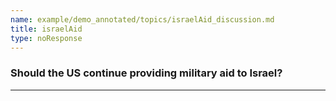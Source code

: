 ```yaml
---
name: example/demo_annotated/topics/israelAid_discussion.md
title: israelAid
type: noResponse
---
```


### Should the US continue providing military aid to Israel?

---
